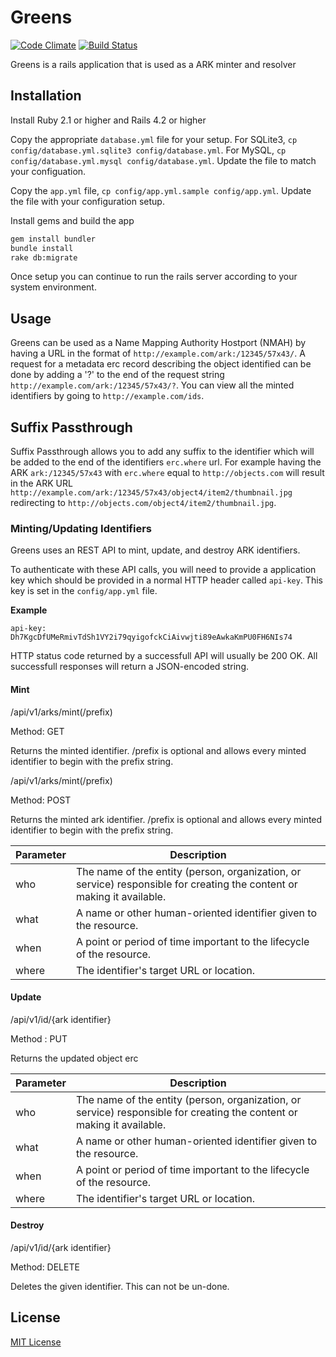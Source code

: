 # Greens

[![Code Climate](https://codeclimate.com/github/uhlibraries-digital/greens/badges/gpa.svg)](https://codeclimate.com/github/uhlibraries-digital/greens)
[![Build Status](https://travis-ci.org/uhlibraries-digital/greens.svg?branch=master)](https://travis-ci.org/uhlibraries-digital/greens)

Greens is a rails application that is used as a ARK minter and resolver

## Installation

Install Ruby 2.1 or higher and Rails 4.2 or higher

Copy the appropriate `database.yml` file for your setup. For SQLite3, `cp config/database.yml.sqlite3 config/database.yml`. For MySQL, `cp config/database.yml.mysql config/database.yml`. Update the file to match your configuation.

Copy the `app.yml` file, `cp config/app.yml.sample config/app.yml`. Update the file with your configuration setup.

Install gems and build the app

```bash
gem install bundler
bundle install
rake db:migrate
```

Once setup you can continue to run the rails server according to your system environment.

## Usage

Greens can be used as a Name Mapping Authority Hostport (NMAH) by having a URL in the format of `http://example.com/ark:/12345/57x43/`. A request for a metadata erc record describing the object identified can be done by adding a '?' to the end of the request string `http://example.com/ark:/12345/57x43/?`. You can view all the minted identifiers by going to `http://example.com/ids`.

## Suffix Passthrough

Suffix Passthrough allows you to add any suffix to the identifier which will be added to the end of the identifiers `erc.where` url. For example having the ARK `ark:/12345/57x43` with `erc.where` equal to `http://objects.com` will result in the ARK URL `http://example.com/ark:/12345/57x43/object4/item2/thumbnail.jpg` redirecting to `http://objects.com/object4/item2/thumbnail.jpg`.

### Minting/Updating Identifiers

Greens uses an REST API to mint, update, and destroy ARK identifiers.

To authenticate with these API calls, you will need to provide a application key which should be provided in a normal HTTP header called `api-key`. This key is set in the `config/app.yml` file.

**Example**

```
api-key: Dh7KgcDfUMeRmivTdSh1VY2i79qyigofckCiAivwjti89eAwkaKmPU0FH6NIs74
```

HTTP status code returned by a successfull API will usually be 200 OK. All successfull responses will return a JSON-encoded string.

#### Mint

/api/v1/arks/mint(/prefix)

Method: GET

Returns the minted identifier. /prefix is optional and allows every minted identifier to begin with the prefix string.

/api/v1/arks/mint(/prefix)

Method: POST

Returns the minted ark identifier. /prefix is optional and allows every minted identifier to begin with the prefix string.

| Parameter | Description |
| --------- | ----------- |
| who | The name of the entity (person, organization, or service) responsible for creating the content or making it available. | 
| what | A name or other human-oriented identifier given to the resource. |
| when | A point or period of time important to the lifecycle of the resource. |
| where | The identifier's target URL or location. |

#### Update

/api/v1/id/{ark identifier}

Method : PUT

Returns the updated object erc

| Parameter | Description |
| --------- | ----------- |
| who | The name of the entity (person, organization, or service) responsible for creating the content or making it available. | 
| what | A name or other human-oriented identifier given to the resource. |
| when | A point or period of time important to the lifecycle of the resource. |
| where | The identifier's target URL or location. |

#### Destroy

/api/v1/id/{ark identifier}

Method: DELETE

Deletes the given identifier. This can not be un-done.

## License

[MIT License](LICENSE.txt)